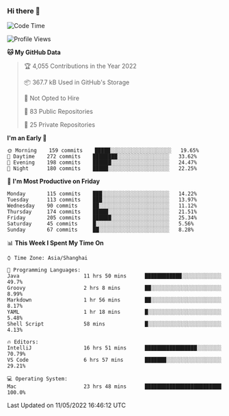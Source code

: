 ### Hi there 👋

<!--
**qbosen/qbosen** is a ✨ _special_ ✨ repository because its `README.md` (this file) appears on your GitHub profile.

Here are some ideas to get you started:

- 🔭 I’m currently working on ...
- 🌱 I’m currently learning ...
- 👯 I’m looking to collaborate on ...
- 🤔 I’m looking for help with ...
- 💬 Ask me about ...
- 📫 How to reach me: ...
- 😄 Pronouns: ...
- ⚡ Fun fact: ...
-->

<!--START_SECTION:waka-->
![Code Time](http://img.shields.io/badge/Code%20Time-0-blue)

![Profile Views](http://img.shields.io/badge/Profile%20Views-10-blue)

**🐱 My GitHub Data** 

> 🏆 4,055 Contributions in the Year 2022
 > 
> 📦 367.7 kB Used in GitHub's Storage 
 > 
> 🚫 Not Opted to Hire
 > 
> 📜 83 Public Repositories 
 > 
> 🔑 25 Private Repositories  
 > 
**I'm an Early 🐤** 

```text
🌞 Morning    159 commits    █████░░░░░░░░░░░░░░░░░░░░   19.65% 
🌆 Daytime    272 commits    ████████░░░░░░░░░░░░░░░░░   33.62% 
🌃 Evening    198 commits    ██████░░░░░░░░░░░░░░░░░░░   24.47% 
🌙 Night      180 commits    █████░░░░░░░░░░░░░░░░░░░░   22.25%

```
📅 **I'm Most Productive on Friday** 

```text
Monday       115 commits    ███░░░░░░░░░░░░░░░░░░░░░░   14.22% 
Tuesday      113 commits    ███░░░░░░░░░░░░░░░░░░░░░░   13.97% 
Wednesday    90 commits     ██░░░░░░░░░░░░░░░░░░░░░░░   11.12% 
Thursday     174 commits    █████░░░░░░░░░░░░░░░░░░░░   21.51% 
Friday       205 commits    ██████░░░░░░░░░░░░░░░░░░░   25.34% 
Saturday     45 commits     █░░░░░░░░░░░░░░░░░░░░░░░░   5.56% 
Sunday       67 commits     ██░░░░░░░░░░░░░░░░░░░░░░░   8.28%

```


📊 **This Week I Spent My Time On** 

```text
⌚︎ Time Zone: Asia/Shanghai

💬 Programming Languages: 
Java                     11 hrs 50 mins      ████████████░░░░░░░░░░░░░   49.7% 
Groovy                   2 hrs 8 mins        ██░░░░░░░░░░░░░░░░░░░░░░░   8.99% 
Markdown                 1 hr 56 mins        ██░░░░░░░░░░░░░░░░░░░░░░░   8.17% 
YAML                     1 hr 18 mins        █░░░░░░░░░░░░░░░░░░░░░░░░   5.48% 
Shell Script             58 mins             █░░░░░░░░░░░░░░░░░░░░░░░░   4.13%

🔥 Editors: 
IntelliJ                 16 hrs 51 mins      █████████████████░░░░░░░░   70.79% 
VS Code                  6 hrs 57 mins       ███████░░░░░░░░░░░░░░░░░░   29.21%

💻 Operating System: 
Mac                      23 hrs 48 mins      █████████████████████████   100.0%

```


 Last Updated on 11/05/2022 16:46:12 UTC
<!--END_SECTION:waka-->
